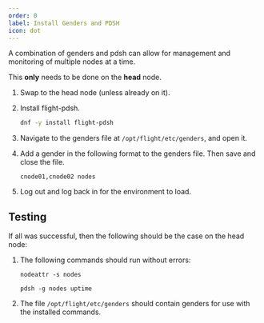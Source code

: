 ```yaml
---
order: 0
label: Install Genders and PDSH
icon: dot
---
```


A combination of genders and pdsh can allow for management and monitoring of multiple nodes at a time. 


This **only** needs to be done on the **head** node.

1. Swap to the head node (unless already on it).

2. Install flight-pdsh.
	```bash
	dnf -y install flight-pdsh
	```

3. Navigate to the genders file at `/opt/flight/etc/genders`, and open it.

4. Add a gender in the following format to the genders file. Then save and close the file.
	```
	cnode01,cnode02 nodes
	```

5. Log out and log back in for the environment to load.

## Testing

If all was successful, then the following should be the case on the head node:

1. The following commands should run without errors:
    ```
    nodeattr -s nodes
    ```
    ```
    pdsh -g nodes uptime
    ```

2. The file `/opt/flight/etc/genders` should contain genders for use with the installed commands.